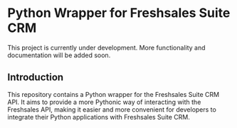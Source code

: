 # Python Wrapper for Freshsales Suite CRM

This project is currently under development. More functionality and documentation will be added soon.

## Introduction

This repository contains a Python wrapper for the Freshsales Suite CRM API. It aims to provide a more Pythonic way of interacting with the Freshsales API, making it easier and more convenient for developers to integrate their Python applications with Freshsales Suite CRM.
